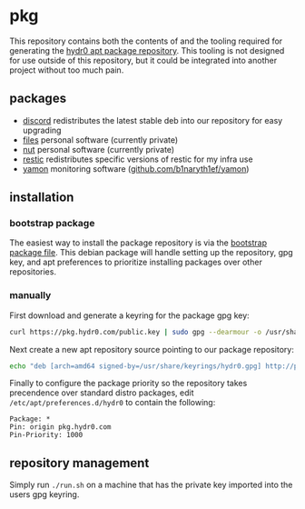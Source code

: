 # pkg

This repository contains both the contents of and the tooling required for generating the [hydr0 apt package repository](https://pkg.hydr0.com). This tooling is not designed for use outside of this repository, but it could be integrated into another project without too much pain.

## packages

- [discord](discord/build.ts) redistributes the latest stable deb into our repository for easy upgrading
- [files](files/build.ts) personal software (currently private)
- [nut](nut/build.ts) personal software (currently private)
- [restic](restic/build.ts) redistributes specific versions of restic for my infra use
- [yamon](yamon/build.ts) monitoring software ([github.com/b1naryth1ef/yamon](https://github.com/b1naryth1ef/yamon))

## installation

### bootstrap package

The easiest way to install the package repository is via the [bootstrap package file](https://pkg.hydr0.com/hydr0-pkg-repo_1.0.0_amd64.deb). This debian package will handle setting up the repository, gpg key, and apt preferences to prioritize installing packages over other repositories.

### manually

First download and generate a keyring for the package gpg key:

```bash
curl https://pkg.hydr0.com/public.key | sudo gpg --dearmour -o /usr/share/keyrings/hydr0.gpg
```

Next create a new apt repository source pointing to our package repository:

```bash
echo "deb [arch=amd64 signed-by=/usr/share/keyrings/hydr0.gpg] http://pkg.hydr0.com/apt stable main" | sudo tee /etc/apt/sources.list.d/hydr0.list
```

Finally to configure the package priority so the repository takes precendence over standard distro packages, edit `/etc/apt/preferences.d/hydr0` to contain the following:

```
Package: *
Pin: origin pkg.hydr0.com
Pin-Priority: 1000
```

## repository management

Simply run `./run.sh` on a machine that has the private key imported into the users gpg keyring.
